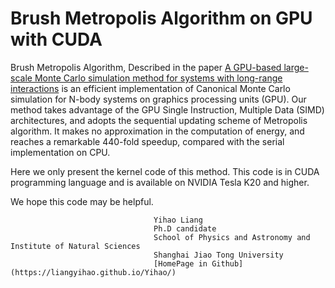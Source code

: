 # Brush Metropolis Algorithm on GPU with CUDA
Brush Metropolis Algorithm, Described in the paper [A GPU-based large-scale Monte Carlo simulation method for systems with long-range interactions](http://www.sciencedirect.com/science/article/pii/S0021999117301729)
is an efficient implementation of Canonical Monte Carlo simulation for N-body systems on graphics processing units (GPU). 
Our method takes advantage of the GPU Single Instruction, Multiple Data (SIMD) architectures, and adopts the sequential updating scheme of Metropolis algorithm. It makes no approximation in the computation of energy, and reaches a remarkable 440-fold speedup, compared with the serial implementation on CPU. 

Here we only present the kernel code of this method. This code is in CUDA programming language and is available on NVIDIA Tesla K20 and higher. 

We hope this code may be helpful.

                                    Yihao Liang
                                    Ph.D candidate
                                    School of Physics and Astronomy and Institute of Natural Sciences
                                    Shanghai Jiao Tong University
                                    [HomePage in Github](https://liangyihao.github.io/Yihao/)
